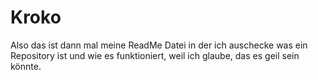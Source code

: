 # Kroko
Also das ist dann mal meine ReadMe Datei in der ich auschecke was ein Repository ist und wie es funktioniert, weil ich glaube, das es geil sein könnte.       
